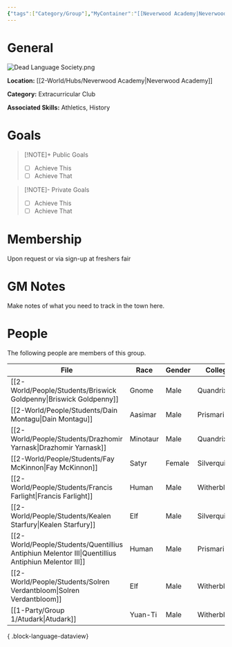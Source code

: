 ```yaml
---
{"tags":["Category/Group"],"MyContainer":"[[Neverwood Academy|Neverwood Academy]]","MyCategory":"Extracurricular Club","image":"Dead Language Society.png","obsidianUIMode":"preview","leaders":null,"staff":null,"members":null,"initiates":null,"primary_contact":null,"Skill1":"Athletics","Skill2":"History","dg-publish":true,"dg-path":"World/Groups/Extracurricular Club/Dead Language Society.md","permalink":"/world/groups/extracurricular-club/dead-language-society/","dgPassFrontmatter":true,"updated":"2025-10-04T00:45:56.000+01:00"}
---
```




# General

![Dead Language Society.png](/img/user/z_Assets/Extracurriculars/Dead%20Language%20Society.png)

**Location:** [[2-World/Hubs/Neverwood Academy\|Neverwood Academy]]

**Category:** Extracurricular Club

**Associated Skills:** Athletics, History

# Goals

> [!NOTE]+ Public Goals
> - [ ] Achieve This
> - [ ] Achieve That

> [!NOTE]- Private Goals
> - [ ] Achieve This
> - [ ] Achieve That

# Membership
Upon request or via sign-up at freshers fair

# GM Notes

Make notes of what you need to track in the town here. 



# People

The following people are members of this group.  

| File                                                                                                  | Race     | Gender | College     |
| ----------------------------------------------------------------------------------------------------- | -------- | ------ | ----------- |
| [[2-World/People/Students/Briswick Goldpenny\|Briswick Goldpenny]]                                 | Gnome    | Male   | Quandrix    |
| [[2-World/People/Students/Dain Montagu\|Dain Montagu]]                                             | Aasimar  | Male   | Prismari    |
| [[2-World/People/Students/Drazhomir Yarnask\|Drazhomir Yarnask]]                                   | Minotaur | Male   | Quandrix    |
| [[2-World/People/Students/Fay McKinnon\|Fay McKinnon]]                                             | Satyr    | Female | Silverquill |
| [[2-World/People/Students/Francis Farlight\|Francis Farlight]]                                     | Human    | Male   | Witherbloom |
| [[2-World/People/Students/Kealen Starfury\|Kealen Starfury]]                                       | Elf      | Male   | Silverquill |
| [[2-World/People/Students/Quentillius Antiphiun Melentor III\|Quentillius Antiphiun Melentor III]] | Human    | Male   | Prismari    |
| [[2-World/People/Students/Solren Verdantbloom\|Solren Verdantbloom]]                               | Elf      | Male   | Witherbloom |
| [[1-Party/Group 1/Atudark\|Atudark]]                                                               | Yuan-Ti  | Male   | Witherbloom |

{ .block-language-dataview}
